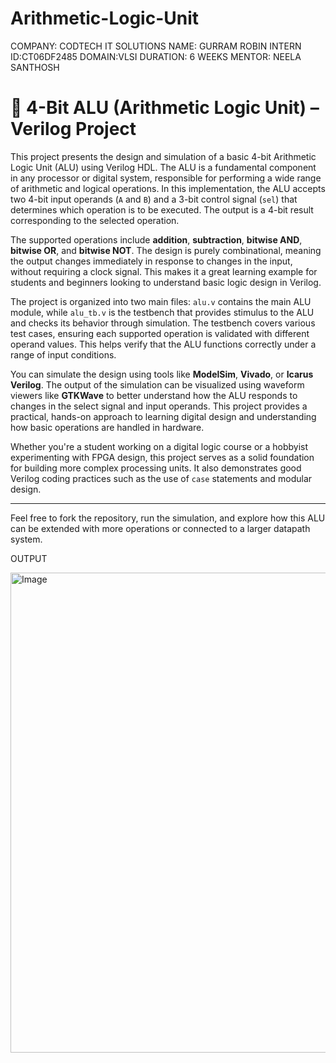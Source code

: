 # Arithmetic-Logic-Unit

COMPANY: CODTECH IT SOLUTIONS
NAME: GURRAM ROBIN
INTERN ID:CT06DF2485
DOMAIN:VLSI
DURATION: 6 WEEKS
MENTOR: NEELA SANTHOSH

# 🔢 4-Bit ALU (Arithmetic Logic Unit) – Verilog Project

This project presents the design and simulation of a basic 4-bit Arithmetic Logic Unit (ALU) using Verilog HDL. The ALU is a fundamental component in any processor or digital system, responsible for performing a wide range of arithmetic and logical operations. In this implementation, the ALU accepts two 4-bit input operands (`A` and `B`) and a 3-bit control signal (`sel`) that determines which operation is to be executed. The output is a 4-bit result corresponding to the selected operation.

The supported operations include **addition**, **subtraction**, **bitwise AND**, **bitwise OR**, and **bitwise NOT**. The design is purely combinational, meaning the output changes immediately in response to changes in the input, without requiring a clock signal. This makes it a great learning example for students and beginners looking to understand basic logic design in Verilog.

The project is organized into two main files: `alu.v` contains the main ALU module, while `alu_tb.v` is the testbench that provides stimulus to the ALU and checks its behavior through simulation. The testbench covers various test cases, ensuring each supported operation is validated with different operand values. This helps verify that the ALU functions correctly under a range of input conditions.

You can simulate the design using tools like **ModelSim**, **Vivado**, or **Icarus Verilog**. The output of the simulation can be visualized using waveform viewers like **GTKWave** to better understand how the ALU responds to changes in the select signal and input operands. This project provides a practical, hands-on approach to learning digital design and understanding how basic operations are handled in hardware.

Whether you're a student working on a digital logic course or a hobbyist experimenting with FPGA design, this project serves as a solid foundation for building more complex processing units. It also demonstrates good Verilog coding practices such as the use of `case` statements and modular design.

---

Feel free to fork the repository, run the simulation, and explore how this ALU can be extended with more operations or connected to a larger datapath system.

OUTPUT

<img width="1366" height="768" alt="Image" src="https://github.com/user-attachments/assets/b9d71bc7-3563-4008-86fd-f658ffdd610e" />
